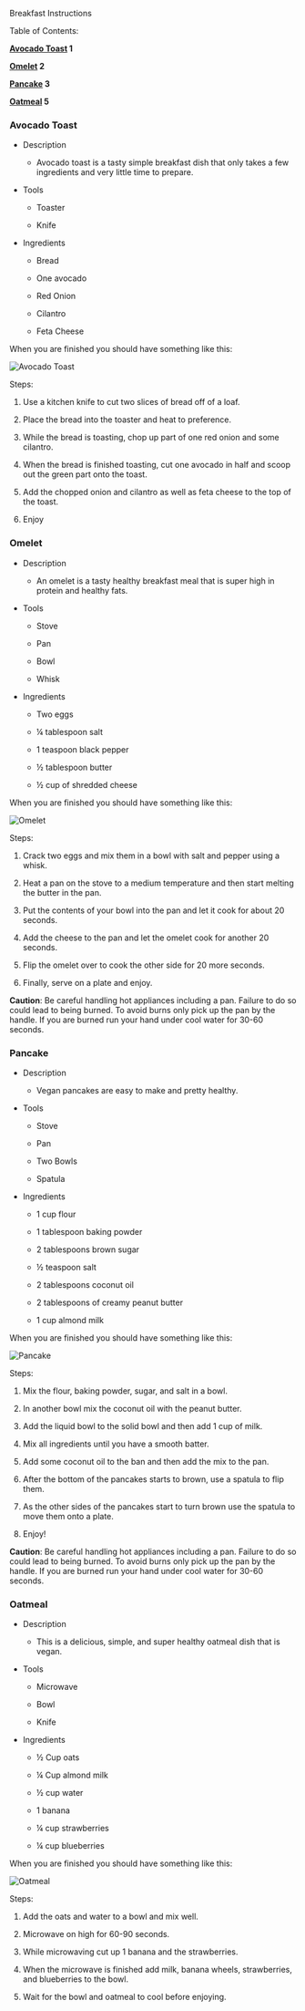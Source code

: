 Breakfast Instructions

Table of Contents:

**[Avocado Toast](#avocado-toast) 1**

**[Omelet](#omelet) 2**

**[Pancake](#pancake) 3**

**[Oatmeal](#oatmeal) 5**

### Avocado Toast

-   Description

    -   Avocado toast is a tasty simple breakfast dish that only takes a
         few ingredients and very little time to prepare.

-   Tools

    -   Toaster

    -   Knife

-   Ingredients

    -   Bread

    -   One avocado

    -   Red Onion

    -   Cilantro

    -   Feta Cheese

When you are finished you should have something like this:


![Avocado Toast](avocado_toast.jpg)

Steps:

1.  Use a kitchen knife to cut two slices of bread off of a loaf.

2.  Place the bread into the toaster and heat to preference.

3.  While the bread is toasting, chop up part of one red onion and some cilantro.

4.  When the bread is finished toasting, cut one avocado in half and scoop out the green part onto the toast.

5.  Add the chopped onion and cilantro as well as feta cheese to the top of the toast.

6.  Enjoy

### Omelet

-   Description

    -   An omelet is a tasty healthy breakfast meal that is super high in protein and healthy fats.

-   Tools

    -   Stove

    -   Pan

    -   Bowl

    -   Whisk

-   Ingredients

    -   Two eggs

    -   ¼ tablespoon salt

    -   1 teaspoon black pepper

    -   ½ tablespoon butter

    -   ½ cup of shredded cheese

When you are finished you should have something like this:

![Omelet](omelette.jpg)

Steps:

1.  Crack two eggs and mix them in a bowl with salt and pepper using a whisk.

2.  Heat a pan on the stove to a medium temperature and then start melting the butter in the pan.

3.  Put the contents of your bowl into the pan and let it cook for about 20 seconds.

4.  Add the cheese to the pan and let the omelet cook for another 20 seconds.

5.  Flip the omelet over to cook the other side for 20 more seconds.

6.  Finally, serve on a plate and enjoy.

**Caution**: Be careful handling hot appliances including a pan. Failure
to do so could lead to being burned. To avoid burns only pick up the pan
by the handle. If you are burned run your hand under cool water for
30-60 seconds.

### Pancake

-   Description

    -   Vegan pancakes are easy to make and pretty healthy.

-   Tools

    -   Stove

    -   Pan

    -   Two Bowls

    -   Spatula

-   Ingredients

    -   1 cup flour

    -   1 tablespoon baking powder

    -   2 tablespoons brown sugar

    -   ½ teaspoon salt

    -   2 tablespoons coconut oil

    -   2 tablespoons of creamy peanut butter

    -   1 cup almond milk

When you are finished you should have something like this:

![Pancake](pancake.jpg)

Steps:

1.  Mix the flour, baking powder, sugar, and salt in a bowl.

2.  In another bowl mix the coconut oil with the peanut butter.

3.  Add the liquid bowl to the solid bowl and then add 1 cup of milk.

4.  Mix all ingredients until you have a smooth batter.

5.  Add some coconut oil to the ban and then add the mix to the pan.

6.  After the bottom of the pancakes starts to brown, use a spatula to flip them.

7.  As the other sides of the pancakes start to turn brown use the spatula to move them onto a plate.

8.  Enjoy!

**Caution**: Be careful handling hot appliances including a pan. Failure
to do so could lead to being burned. To avoid burns only pick up the pan
by the handle. If you are burned run your hand under cool water for
30-60 seconds.

### Oatmeal

-   Description

    -   This is a delicious, simple, and super healthy oatmeal dish that is vegan.

-   Tools

    -   Microwave

    -   Bowl

    -   Knife

-   Ingredients

    -   ½ Cup oats

    -   ¼ Cup almond milk

    -   ½ cup water

    -   1 banana

    -   ¼ cup strawberries

    -   ¼ cup blueberries

When you are finished you should have something like this:

![Oatmeal](oatmeal.jpg)

Steps:

1.  Add the oats and water to a bowl and mix well.

2.  Microwave on high for 60-90 seconds.

3.  While microwaving cut up 1 banana and the strawberries.

4.  When the microwave is finished add milk, banana wheels, strawberries, and blueberries to the bowl.

5.  Wait for the bowl and oatmeal to cool before enjoying.
